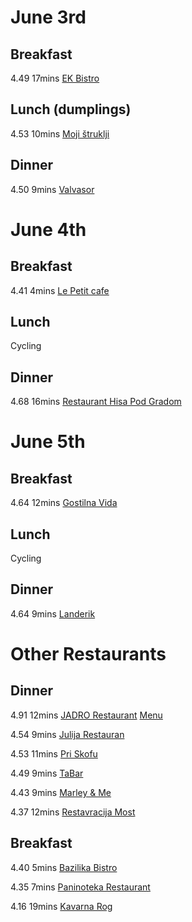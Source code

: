 # June 3rd
## Breakfast
4.49 17mins [EK Bistro](https://www.tripadvisor.co.uk/Restaurant_Review-g274873-d12089348-Reviews-EK_Bistro-Ljubljana_Upper_Carniola_Region.html)

## Lunch (dumplings)
4.53 10mins [Moji štruklji](https://www.tripadvisor.co.uk/Restaurant_Review-g274873-d12460814-Reviews-Moji_struklji-Ljubljana_Upper_Carniola_Region.html)

## Dinner
4.50 9mins [Valvasor](https://www.tripadvisor.co.uk/Restaurant_Review-g274873-d1212202-Reviews-Valvasor-Ljubljana_Upper_Carniola_Region.html)


# June 4th
## Breakfast
4.41 4mins [Le Petit cafe](https://www.tripadvisor.co.uk/Restaurant_Review-g274873-d1088537-Reviews-Le_Petit_cafe-Ljubljana_Upper_Carniola_Region.html)

## Lunch
Cycling

## Dinner
4.68 16mins [Restaurant Hisa Pod Gradom](https://www.tripadvisor.co.uk/Restaurant_Review-g274873-d5508614-Reviews-Restaurant_Hisa_Pod_Gradom-Ljubljana_Upper_Carniola_Region.html)


# June 5th
## Breakfast
4.64 12mins [Gostilna Vida](https://www.tripadvisor.co.uk/Restaurant_Review-g274873-d17519547-Reviews-Gostilna_Vida-Ljubljana_Upper_Carniola_Region.html)

## Lunch
Cycling

## Dinner
4.64 9mins [Landerik](https://www.tripadvisor.co.uk/Restaurant_Review-g274873-d17476431-Reviews-Landerik-Ljubljana_Upper_Carniola_Region.html)


# Other Restaurants
## Dinner
4.91 12mins [JADRO Restaurant](https://www.tripadvisor.co.uk/Restaurant_Review-g274873-d23946043-Reviews-JADRO_Restaurant-Ljubljana_Upper_Carniola_Region.html) [Menu](https://jadro.choiceqr.com/menu)

4.54 9mins [Julija Restauran](https://www.tripadvisor.co.uk/Restaurant_Review-g274873-d697387-Reviews-Julija_Restaurant-Ljubljana_Upper_Carniola_Region.html)

4.53 11mins [Pri Skofu](https://www.tripadvisor.co.uk/Restaurant_Review-g274873-d698780-Reviews-Pri_Skofu-Ljubljana_Upper_Carniola_Region.html)

4.49 9mins [TaBar](https://www.tripadvisor.co.uk/Restaurant_Review-g274873-d5963036-Reviews-TaBar-Ljubljana_Upper_Carniola_Region.html)

4.43 9mins [Marley & Me](https://www.tripadvisor.co.uk/Restaurant_Review-g274873-d1858692-Reviews-Marley_Me-Ljubljana_Upper_Carniola_Region.html)

4.37 12mins [Restavracija Most](https://www.tripadvisor.co.uk/Restaurant_Review-g274873-d1898358-Reviews-Restavracija_Most-Ljubljana_Upper_Carniola_Region.html)

## Breakfast
4.40 5mins [Bazilika Bistro](https://www.tripadvisor.co.uk/Restaurant_Review-g274873-d3933080-Reviews-Bazilika_Bistro-Ljubljana_Upper_Carniola_Region.html)

4.35 7mins [Paninoteka Restaurant](https://www.tripadvisor.co.uk/Restaurant_Review-g274873-d2626888-Reviews-Paninoteka_Restaurant-Ljubljana_Upper_Carniola_Region.html)

4.16 19mins [Kavarna Rog](https://www.tripadvisor.co.uk/Restaurant_Review-g274873-d5484869-Reviews-Kavarna_Rog-Ljubljana_Upper_Carniola_Region.html)
